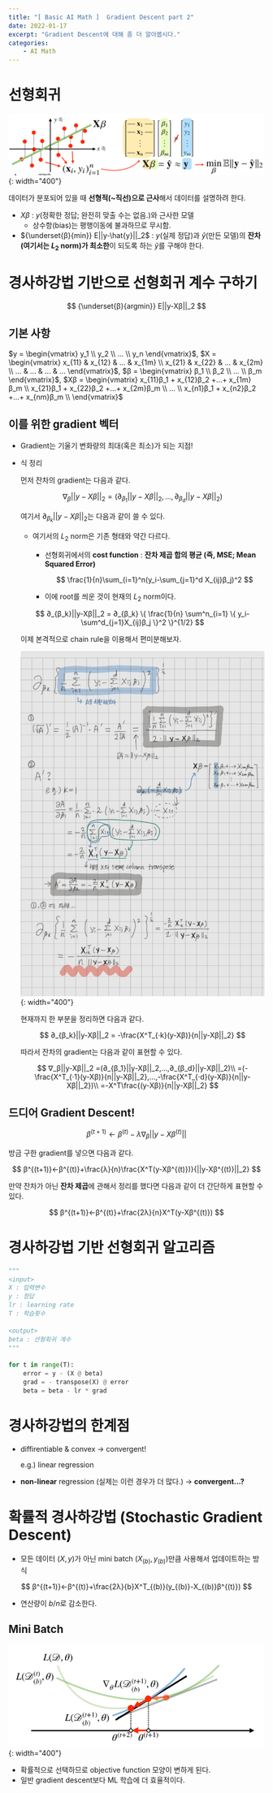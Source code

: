 ```yaml
---
title: "[ Basic AI Math ]  Gradient Descent part 2"
date: 2022-01-17
excerpt: "Gradient Descent에 대해 좀 더 알아봅시다."
categories: 
    - AI Math
---
```



# 선형회귀
![1.png](/assets/images/posts/AI_Math/gradient_descent_2/1.png){: width="400"}

데이터가 분포되어 있을 때 **선형적(~직선)으로 근사**해서 데이터를 설명하려 한다.

- $Xβ$ : $y$(정확한 정답; 완전히 맞출 수는 없음.)와 근사한 모델
    - 상수항(bias)는 평행이동에 불과하므로 무시함.
- ${\underset{β}{min}} Ε||y-\hat{y}||_2$ : $y$(실제 정답)과 $\hat{y}$(만든 모델)의 **잔차 (여기서는 $L_2$ norm)가 최소한**이 되도록 하는 $\hat{y}$를 구해야 한다.  


# 경사하강법 기반으로 선형회귀 계수 구하기

$$
{\underset{β}{argmin}} Ε||y-Xβ||_2 
$$

## 기본 사항

 $y = \begin{vmatrix} 
y_1 \\
y_2 \\
... \\
y_n
\end{vmatrix}$,  $X = \begin{vmatrix} 
x_{11} & x_{12} & ... & x_{1m} \\
x_{21} & x_{22} & ... & x_{2m} \\
... & ... & ... & ...
\end{vmatrix}$,  $β = \begin{vmatrix} 
β_1 \\
β_2 \\
... \\
β_m
\end{vmatrix}$,  $Xβ = \begin{vmatrix} 
x_{11}β_1 + x_{12}β_2 +...+ x_{1m}β_m \\
x_{21}β_1 + x_{22}β_2 +...+ x_{2m}β_m \\  
... \\
x_{n1}β_1 + x_{n2}β_2 +...+ x_{nm}β_m \\
\end{vmatrix}$


## 이를 위한 gradient 벡터

- Gradient는 기울기 변화량의 최대(혹은 최소)가 되는 지점!
- 식 정리
    
    먼저 잔차의 gradient는 다음과 같다.
    
    $$
    ∇_β||y-Xβ||_2=(∂_{β_1}||y-Xβ||_2,...,∂_{β_d}||y-Xβ||_2)
    $$
    
    여기서 $∂_{β_k}||y-Xβ||_2$는 다음과 같이 쓸 수 있다.
    
    - 여기서의 $L_2$ norm은 기존 형태와 약간 다르다.
        - 선형회귀에서의 **cost function** : **잔차 제곱 합의 평균 (즉, MSE; Mean Squared Error)**
            
            $$
            \frac{1}{n}\sum_{i=1}^n(y_i-\sum_{j=1}^d X_{ij}β_j)^2
            $$
            
        - 이에 root를 씌운 것이 현재의 $L_2$ norm이다.
    
    $$
    ∂_{β_k}||y-Xβ||_2 = ∂_{β_k} \{   \frac{1}{n} \sum^n_{i=1} \{ y_i-\sum^d_{j=1}X_{ij}β_j \}^2 \}^{1/2}
    $$
    
    이제 본격적으로 chain rule을 이용해서 편미분해보자.
    
    ![2.jpg](/assets/images/posts/AI_Math/gradient_descent_2/2.jpg){: width="400"}
    
    현재까지 한 부분을 정리하면 다음과 같다.
    
    $$
    ∂_{β_k}||y-Xβ||_2 = -\frac{X^T_{·k}(y-Xβ)}{n||y-Xβ||_2}
    $$
    
    따라서 잔차의 gradient는 다음과 같이 표현할 수 있다.
    
    $$
    ∇_β||y-Xβ||_2
    =(∂_{β_1}||y-Xβ||_2,...,∂_{β_d}||y-Xβ||_2)\\
    =(-\frac{X^T_{·1}(y-Xβ)}{n||y-Xβ||_2},...,-\frac{X^T_{·d}(y-Xβ)}{n||y-Xβ||_2})\\
    =-X^T\frac{(y-Xβ)}{n||y-Xβ||_2}
    $$
    

## 드디어 Gradient Descent!

$$
β^{(t+1)}←β^{(t)}-λ∇_β||y-Xβ^{(t)}||
$$

방금 구한 gradient를 넣으면 다음과 같다.

$$
β^{(t+1)}←β^{(t)}+\frac{λ}{n}\frac{X^T(y-Xβ^{(t)})}{||y-Xβ^{(t)}||_2}
$$

만약 잔차가 아닌 **잔차 제곱**에 관해서 정리를 했다면 다음과 같이 더 간단하게 표현할 수 있다.

$$
β^{(t+1)}←β^{(t)}+\frac{2λ}{n}X^T(y-Xβ^{(t)})
$$



# 경사하강법 기반 선형회귀 알고리즘

```python
"""
<input>
X : 입력변수
y : 정답
lr : learning rate
T : 학습횟수

<output>
beta : 선형회귀 계수
"""

for t in range(T):
	error = y - (X @ beta)
	grad = - transpose(X) @ error
	beta = beta - lr * grad
```


# 경사하강법의 한계점

- diffirentiable & convex → convergent!
    
    e.g.) linear regression
    
- **non-linear** regression (실제는 이런 경우가 더 많다.) → **convergent...?**



# 확률적 경사하강법 (Stochastic Gradient Descent)

- 모든 데이터 $(X,y)$가 아닌 mini batch $(X_{(b)},y_{(b)})$만큼 사용해서 업데이트하는 방식

$$
β^{(t+1)}←β^{(t)}+\frac{2λ}{b}X^T_{(b)}(y_{(b)}-X_{(b)}β^{(t)})
$$

- 연산량이 $b/n$로 감소한다.

## Mini Batch

![2.png](/assets/images/posts/AI_Math/gradient_descent_2/3.png){: width="400"}

- 확률적으로 선택하므로 objective function 모양이 변하게 된다.
- 일반 gradient descent보다 ML 학습에 더 효율적이다.